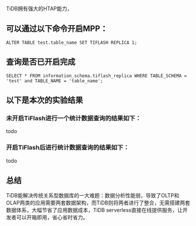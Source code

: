TiDB拥有强大的HTAP能力，
## 可以通过以下命令开启MPP：
```
ALTER TABLE test.table_name SET TIFLASH REPLICA 1;
```
## 查询是否已开启完成
```
SELECT * FROM information_schema.tiflash_replica WHERE TABLE_SCHEMA = 'test' and TABLE_NAME = 'table_name';
```

## 以下是本次的实验结果

### 未开启TiFlash进行一个统计数据查询的结果如下：
todo

### 开启TiFlash后进行统计数据查询的结果如下：
todo

## 总结
TiDB能解决传统关系型数据库的一大难题：数据分析性能弱，导致了OLTP和OLAP两类的应用需要两套数据架构，而TiDB则将两者进行了整合，无需搭建两套数据体系，大幅节省了应用数据成本，TiDB serverless直接在线提供服务，让开发者可以开箱即用，省心省时省力。
